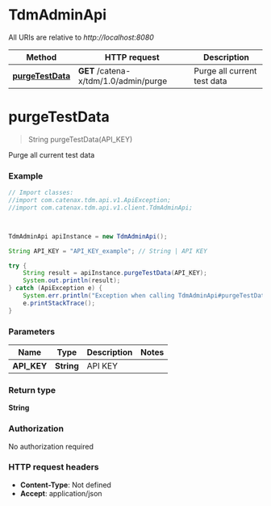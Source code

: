 # TdmAdminApi

All URIs are relative to *http://localhost:8080*

Method | HTTP request | Description
------------- | ------------- | -------------
[**purgeTestData**](TdmAdminApi.md#purgeTestData) | **GET** /catena-x/tdm/1.0/admin/purge | Purge all current test data




<a name="purgeTestData"></a>
# **purgeTestData**
> String purgeTestData(API_KEY)

Purge all current test data

### Example
```java
// Import classes:
//import com.catenax.tdm.api.v1.ApiException;
//import com.catenax.tdm.api.v1.client.TdmAdminApi;



TdmAdminApi apiInstance = new TdmAdminApi();

String API_KEY = "API_KEY_example"; // String | API KEY

try {
    String result = apiInstance.purgeTestData(API_KEY);
    System.out.println(result);
} catch (ApiException e) {
    System.err.println("Exception when calling TdmAdminApi#purgeTestData");
    e.printStackTrace();
}
```

### Parameters

Name | Type | Description  | Notes
------------- | ------------- | ------------- | -------------
 **API_KEY** | **String**| API KEY |


### Return type

**String**

### Authorization

No authorization required

### HTTP request headers

 - **Content-Type**: Not defined
 - **Accept**: application/json



